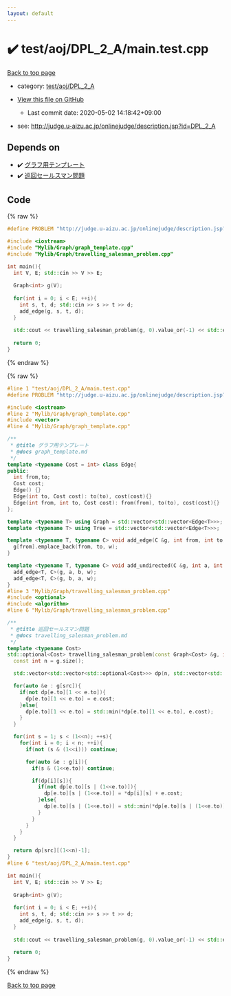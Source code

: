 ```yaml
---
layout: default
---
```


<!-- mathjax config similar to math.stackexchange -->
<script type="text/javascript" async
  src="https://cdnjs.cloudflare.com/ajax/libs/mathjax/2.7.5/MathJax.js?config=TeX-MML-AM_CHTML">
</script>
<script type="text/x-mathjax-config">
  MathJax.Hub.Config({
    TeX: { equationNumbers: { autoNumber: "AMS" }},
    tex2jax: {
      inlineMath: [ ['$','$'] ],
      processEscapes: true
    },
    "HTML-CSS": { matchFontHeight: false },
    displayAlign: "left",
    displayIndent: "2em"
  });
</script>

<script type="text/javascript" src="https://cdnjs.cloudflare.com/ajax/libs/jquery/3.4.1/jquery.min.js"></script>
<script src="https://cdn.jsdelivr.net/npm/jquery-balloon-js@1.1.2/jquery.balloon.min.js" integrity="sha256-ZEYs9VrgAeNuPvs15E39OsyOJaIkXEEt10fzxJ20+2I=" crossorigin="anonymous"></script>
<script type="text/javascript" src="../../../../assets/js/copy-button.js"></script>
<link rel="stylesheet" href="../../../../assets/css/copy-button.css" />


# :heavy_check_mark: test/aoj/DPL_2_A/main.test.cpp

<a href="../../../../index.html">Back to top page</a>

* category: <a href="../../../../index.html#ae5415aafc03e8f08c8f632e7ef1d421">test/aoj/DPL_2_A</a>
* <a href="{{ site.github.repository_url }}/blob/master/test/aoj/DPL_2_A/main.test.cpp">View this file on GitHub</a>
    - Last commit date: 2020-05-02 14:18:42+09:00


* see: <a href="http://judge.u-aizu.ac.jp/onlinejudge/description.jsp?id=DPL_2_A">http://judge.u-aizu.ac.jp/onlinejudge/description.jsp?id=DPL_2_A</a>


## Depends on

* :heavy_check_mark: <a href="../../../../library/Mylib/Graph/graph_template.cpp.html">グラフ用テンプレート</a>
* :heavy_check_mark: <a href="../../../../library/Mylib/Graph/travelling_salesman_problem.cpp.html">巡回セールスマン問題</a>


## Code

<a id="unbundled"></a>
{% raw %}
```cpp
#define PROBLEM "http://judge.u-aizu.ac.jp/onlinejudge/description.jsp?id=DPL_2_A"

#include <iostream>
#include "Mylib/Graph/graph_template.cpp"
#include "Mylib/Graph/travelling_salesman_problem.cpp"

int main(){
  int V, E; std::cin >> V >> E;
  
  Graph<int> g(V);
  
  for(int i = 0; i < E; ++i){
    int s, t, d; std::cin >> s >> t >> d;
    add_edge(g, s, t, d);
  }
  
  std::cout << travelling_salesman_problem(g, 0).value_or(-1) << std::endl;
  
  return 0;
}

```
{% endraw %}

<a id="bundled"></a>
{% raw %}
```cpp
#line 1 "test/aoj/DPL_2_A/main.test.cpp"
#define PROBLEM "http://judge.u-aizu.ac.jp/onlinejudge/description.jsp?id=DPL_2_A"

#include <iostream>
#line 2 "Mylib/Graph/graph_template.cpp"
#include <vector>
#line 4 "Mylib/Graph/graph_template.cpp"

/**
 * @title グラフ用テンプレート
 * @docs graph_template.md
 */
template <typename Cost = int> class Edge{
public:
  int from,to;
  Cost cost;
  Edge() {}
  Edge(int to, Cost cost): to(to), cost(cost){}
  Edge(int from, int to, Cost cost): from(from), to(to), cost(cost){}
};

template <typename T> using Graph = std::vector<std::vector<Edge<T>>>;
template <typename T> using Tree = std::vector<std::vector<Edge<T>>>;

template <typename T, typename C> void add_edge(C &g, int from, int to, T w = 1){
  g[from].emplace_back(from, to, w);
}

template <typename T, typename C> void add_undirected(C &g, int a, int b, T w = 1){
  add_edge<T, C>(g, a, b, w);
  add_edge<T, C>(g, b, a, w);
}
#line 3 "Mylib/Graph/travelling_salesman_problem.cpp"
#include <optional>
#include <algorithm>
#line 6 "Mylib/Graph/travelling_salesman_problem.cpp"

/**
 * @title 巡回セールスマン問題
 * @docs travelling_salesman_problem.md
 */
template <typename Cost>
std::optional<Cost> travelling_salesman_problem(const Graph<Cost> &g, int src){
  const int n = g.size();

  std::vector<std::vector<std::optional<Cost>>> dp(n, std::vector<std::optional<Cost>>(1<<n));

  for(auto &e : g[src]){
    if(not dp[e.to][1 << e.to]){
      dp[e.to][1 << e.to] = e.cost;
    }else{
      dp[e.to][1 << e.to] = std::min(*dp[e.to][1 << e.to], e.cost);
    }
  }

  for(int s = 1; s < (1<<n); ++s){
    for(int i = 0; i < n; ++i){
      if(not (s & (1<<i))) continue;

      for(auto &e : g[i]){
        if(s & (1<<e.to)) continue;

        if(dp[i][s]){
          if(not dp[e.to][s | (1<<e.to)]){
            dp[e.to][s | (1<<e.to)] = *dp[i][s] + e.cost;
          }else{
            dp[e.to][s | (1<<e.to)] = std::min(*dp[e.to][s | (1<<e.to)], *dp[i][s] + e.cost);
          }
        }
      }
    }
  }

  return dp[src][(1<<n)-1];
}
#line 6 "test/aoj/DPL_2_A/main.test.cpp"

int main(){
  int V, E; std::cin >> V >> E;
  
  Graph<int> g(V);
  
  for(int i = 0; i < E; ++i){
    int s, t, d; std::cin >> s >> t >> d;
    add_edge(g, s, t, d);
  }
  
  std::cout << travelling_salesman_problem(g, 0).value_or(-1) << std::endl;
  
  return 0;
}

```
{% endraw %}

<a href="../../../../index.html">Back to top page</a>

